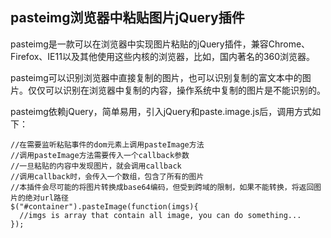 pasteimg浏览器中粘贴图片jQuery插件
--------------------------
  
pasteimg是一款可以在浏览器中实现图片粘贴的jQuery插件，兼容Chrome、Firefox、IE11以及其他使用这些内核的浏览器，比如，国内著名的360浏览器。  
  
pasteimg可以识别浏览器中直接复制的图片，也可以识别复制的富文本中的图片。仅仅可以识别在浏览器中复制的内容，操作系统中复制的图片是不能识别的。 
   
pasteimg依赖jQuery，简单易用，引入jQuery和paste.image.js后，调用方式如下：  
  
    //在需要监听粘贴事件的dom元素上调用pasteImage方法
    //调用pasteImage方法需要传入一个callback参数
    //一旦粘贴的内容中发现图片，就会调用callback
    //调用callback时，会传入一个数组，包含了所有的图片
    //本插件会尽可能的将图片转换成base64编码，但受到跨域的限制，如果不能转换，将返回图片的绝对url路径
    $("#container").pasteImage(function(imgs){
      //imgs is array that contain all image, you can do something...
    });
  